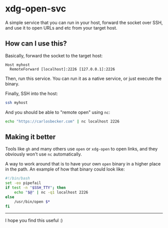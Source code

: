 # xdg-open-svc

A simple service that you can run in your host, forward the socket over SSH, and
use it to open URLs and etc from your target host.

## How can I use this?

Basically, forward the socket to the target host:

```
Host myhost
  RemoteForward [localhost]:2226 [127.0.0.1]:2226
```

Then, run this service. You can run it as a native service, or just execute the
binary.

Finally, SSH into the host:

```bash
ssh myhost
```

And you should be able to "remote open" using `nc`:

```bash
echo "https://carlosbecker.com" | nc localhost 2226
```

## Making it better

Tools like `gh` and many others use `open` or `xdg-open` to open links, and they
obviously won't use `nc` automatically.

A way to work around that is to have your own `open` binary in a higher place in
the path. An example of how that binary could look like:

```bash
#!/bin/bash
set -eo pipefail
if test -n "$SSH_TTY"; then
	echo "$@" | nc -q1 localhost 2226
else
	/usr/bin/open $*
fi
```

---

I hope you find this useful :)
